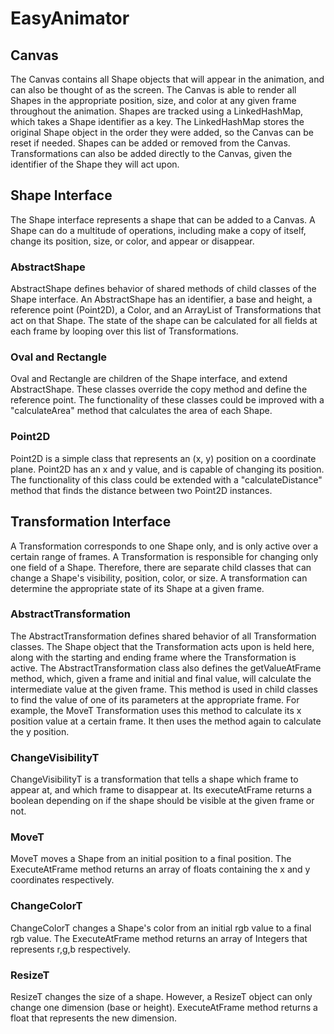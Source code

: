 # EasyAnimator

## Canvas

The Canvas contains all Shape objects that will appear in the animation, and can also be thought of
as the screen. The Canvas is able to render all Shapes in the appropriate position, size, and color
at any given frame throughout the animation. Shapes are tracked using a LinkedHashMap, which takes a
Shape identifier as a key. The LinkedHashMap stores the original Shape object in the order they were
added, so the Canvas can be reset if needed. Shapes can be added or removed from the Canvas.
Transformations can also be added directly to the Canvas, given the identifier of the Shape they
will act upon.

## Shape Interface

The Shape interface represents a shape that can be added to a Canvas. A Shape can do a multitude of
operations, including make a copy of itself, change its position, size, or color, and appear or
disappear.

### AbstractShape

AbstractShape defines behavior of shared methods of child classes of the Shape interface. An
AbstractShape has an identifier, a base and height, a reference point (Point2D), a Color, and an
ArrayList of Transformations that act on that Shape. The state of the shape can be calculated for
all fields at each frame by looping over this list of Transformations.

### Oval and Rectangle

Oval and Rectangle are children of the Shape interface, and extend AbstractShape. These classes
override the copy method and define the reference point. The functionality of these classes could be
improved with a "calculateArea" method that calculates the area of each Shape.

### Point2D

Point2D is a simple class that represents an (x, y) position on a coordinate plane. Point2D has an x
and y value, and is capable of changing its position. The functionality of this class could be
extended with a "calculateDistance" method that finds the distance between two Point2D instances.

## Transformation Interface

A Transformation corresponds to one Shape only, and is only active over a certain range of frames. A
Transformation is responsible for changing only one field of a Shape. Therefore, there are separate
child classes that can change a Shape's visibility, position, color, or size. A transformation can
determine the appropriate state of its Shape at a given frame.

### AbstractTransformation

The AbstractTransformation defines shared behavior of all Transformation classes. The Shape object
that the Transformation acts upon is held here, along with the starting and ending frame where the
Transformation is active. The AbstractTransformation class also defines the getValueAtFrame method,
which, given a frame and initial and final value, will calculate the intermediate value at the given
frame. This method is used in child classes to find the value of one of its parameters at the
appropriate frame. For example, the MoveT Transformation uses this method to calculate its x
position value at a certain frame. It then uses the method again to calculate the y position.

### ChangeVisibilityT

ChangeVisibilityT is a transformation that tells a shape which frame to appear at, and which frame
to disappear at. Its executeAtFrame returns a boolean depending on if the shape should be visible at
the given frame or not.

### MoveT

MoveT moves a Shape from an initial position to a final position. The ExecuteAtFrame method returns
an array of floats containing the x and y coordinates respectively.

### ChangeColorT

ChangeColorT changes a Shape's color from an initial rgb value to a final rgb value. The
ExecuteAtFrame method returns an array of Integers that represents r,g,b respectively.

### ResizeT

ResizeT changes the size of a shape. However, a ResizeT object can only change one dimension
(base or height). ExecuteAtFrame method returns a float that represents the new dimension.